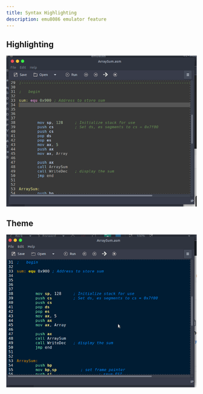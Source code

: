 ```yaml
---
title: Syntax Highlighting
description: emu8086 emulator feature
---
```


## Highlighting

![highlighting](/highlighting.png)


## Theme

![Theme](/theme.png)